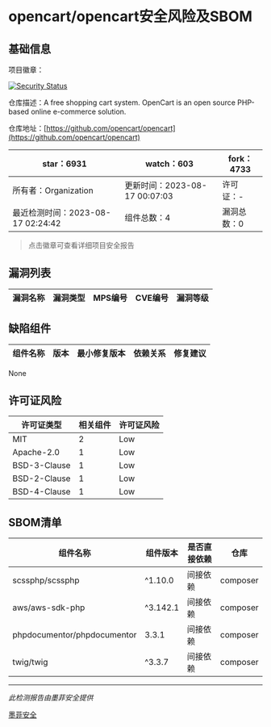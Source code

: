 # opencart/opencart安全风险及SBOM

## 基础信息

项目徽章：

[![Security Status](https://www.murphysec.com/platform3/v31/badge/1691878166275969024.svg)](https://www.murphysec.com/console/report/1691516826202034176/1691878166275969024)

仓库描述：A free shopping cart system. OpenCart is an open source PHP-based online e-commerce solution.

仓库地址：[https://github.com/opencart/opencart](https://github.com/opencart/opencart)

| star：6931 | watch：603 | fork：4733 |
| ----------- | -------------- | ------------ |
| 所有者：Organization | 更新时间：2023-08-17 00:07:03 | 许可证：- |
| 最近检测时间：2023-08-17 02:24:42 | 组件总数：4 | 漏洞总数：0 |

> 点击徽章可查看详细项目安全报告



## 漏洞列表

| 漏洞名称 | 漏洞类型 | MPS编号 | CVE编号 | 漏洞等级 |
| ------- | ------ | ------- | ------ | ----- |





## 缺陷组件

| 组件名称 | 版本 | 最小修复版本 | 依赖关系 | 修复建议 |
| -------- | ---- | ------------ | -------- | -------- |
None




## 许可证风险

| 许可证类型 | 相关组件 | 许可证风险 |
| ---------- | -------- | ---------- |
|MIT|2|Low|
|Apache-2.0|1|Low|
|BSD-3-Clause|1|Low|
|BSD-2-Clause|1|Low|
|BSD-4-Clause|1|Low|




## SBOM清单

| 组件名称 | 组件版本 | 是否直接依赖 | 仓库 |
| -------- | -------- | ------------ | ---- |
|scssphp/scssphp|^1.10.0|间接依赖|composer|
|aws/aws-sdk-php|^3.142.1|间接依赖|composer|
|phpdocumentor/phpdocumentor|3.3.1|间接依赖|composer|
|twig/twig|^3.3.7|间接依赖|composer|


------

*此检测报告由墨菲安全提供*

[墨菲安全](www.murphysec.com)